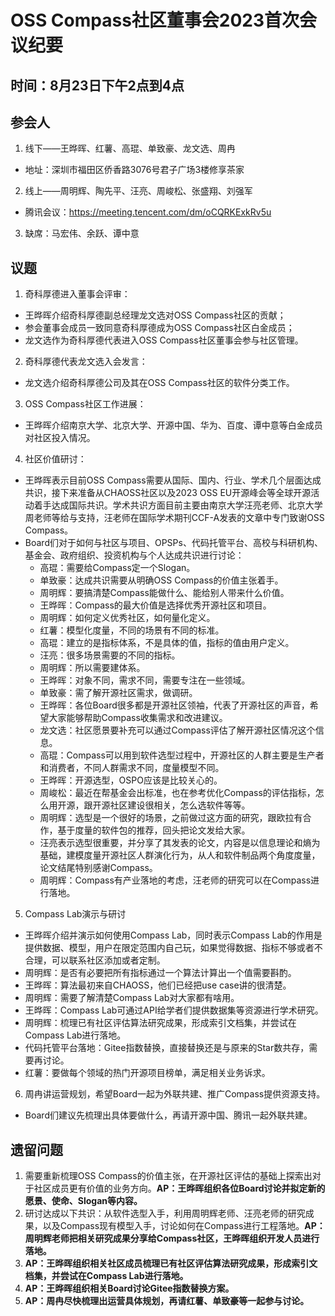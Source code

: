# OSS Compass社区董事会2023首次会议纪要
## 时间：8月23日下午2点到4点
## 参会人
1. 线下——王晔晖、红薯、高琨、单致豪、龙文选、周冉
- 地址：深圳市福田区侨香路3076号君子广场3楼修享茶家
2. 线上——周明辉、陶先平、汪亮、周峻松、张盛翔、刘强军
- 腾讯会议：https://meeting.tencent.com/dm/oCQRKExkRv5u
3. 缺席：马宏伟、余跃、谭中意
## 议题
1. 奇科厚德进入董事会评审：
- 王晔晖介绍奇科厚德副总经理龙文选对OSS Compass社区的贡献；
- 参会董事会成员一致同意奇科厚德成为OSS Compass社区白金成员；
- 龙文选作为奇科厚德代表进入OSS Compass社区董事会参与社区管理。
2. 奇科厚德代表龙文选入会发言：
- 龙文选介绍奇科厚德公司及其在OSS Compass社区的软件分类工作。
3. OSS Compass社区工作进展：
- 王晔晖介绍南京大学、北京大学、开源中国、华为、百度、谭中意等白金成员对社区投入情况。
4. 社区价值研讨：
- 王晔晖表示目前OSS Compass需要从国际、国内、行业、学术几个层面达成共识，接下来准备从CHAOSS社区以及2023 OSS EU开源峰会等全球开源活动着手达成国际共识。学术共识方面目前主要由南京大学汪亮老师、北京大学周老师等给与支持，汪老师在国际学术期刊CCF-A发表的文章中专门致谢OSS Compass。
- Board们对于如何与社区与项目、OPSPs、代码托管平台、高校与科研机构、基金会、政府组织、投资机构与个人达成共识进行讨论：
  - 高琨：需要给Compass定一个Slogan。
  - 单致豪：达成共识需要从明确OSS Compass的价值主张着手。
  - 周明辉：要搞清楚Compass能做什么、能给别人带来什么价值。
  - 王晔晖：Compass的最大价值是选择优秀开源社区和项目。
  - 周明辉：如何定义优秀社区，如何量化定义。
  - 红薯：模型化度量，不同的场景有不同的标准。
  - 高琨：建立的是指标体系，不是具体的值，指标的值由用户定义。
  - 汪亮：很多场景需要的不同的指标。
  - 周明辉：所以需要建体系。
  - 王晔晖：对象不同，需求不同，需要专注在一些领域。
  - 单致豪：需了解开源社区需求，做调研。
  - 王晔晖：各位Board很多都是开源社区领袖，代表了开源社区的声音，希望大家能够帮助Compass收集需求和改进建议。
  - 龙文选：社区愿景要补充可以通过Compass评估了解开源社区情况这个信息。
  - 高琨：Compass可以用到软件选型过程中，开源社区的人群主要是生产者和消费者，不同人群需求不同，度量模型不同。
  - 王晔晖：开源选型，OSPO应该是比较关心的。
  - 周峻松：最近在帮基金会出标准，也在参考优化Compass的评估指标，怎么用开源，跟开源社区建设很相关，怎么选软件等等。
  - 周明辉：选型是一个很好的场景，之前做过这方面的研究，跟欧拉有合作，基于度量的软件包的推荐，回头把论文发给大家。
  - 汪亮表示选型很重要，并分享了其发表的论文，内容是以信息理论和熵为基础，建模度量开源社区人群演化行为，从人和软件制品两个角度度量，论文结尾特别感谢Compass。
  - 周明辉：Compass有产业落地的考虑，汪老师的研究可以在Compass进行落地。
5. Compass Lab演示与研讨
- 王晔晖介绍并演示如何使用Compass Lab，同时表示Compass Lab的作用是提供数据、模型，用户在限定范围内自己玩，如果觉得数据、指标不够或者不合理，可以联系社区添加或者定制。
- 周明辉：是否有必要把所有指标通过一个算法计算出一个值需要斟酌。
- 王晔晖：算法最初来自CHAOSS，他们已经把use case讲的很清楚。
- 周明辉：需要了解清楚Compass Lab对大家都有啥用。
- 王晔晖：Compass Lab可通过API给学者们提供数据集等资源进行学术研究。
- 周明辉：梳理已有社区评估算法研究成果，形成索引文档集，并尝试在Compass Lab进行落地。
- 代码托管平台落地：Gitee指数替换，直接替换还是与原来的Star数共存，需要再讨论。
- 红薯：要做每个领域的热门开源项目榜单，满足相关业务诉求。
6. 周冉讲运营规划，希望Board一起为外联共建、推广Compass提供资源支持。
- Board们建议先梳理出具体要做什么，再请开源中国、腾讯一起外联共建。
## 遗留问题
1. 需要重新梳理OSS Compass的价值主张，在开源社区评估的基础上探索出对于社区成员更有价值的业务方向。**AP：王晔晖组织各位Board讨论并拟定新的愿景、使命、Slogan等内容。**
2. 研讨达成以下共识：从软件选型入手，利用周明辉老师、汪亮老师的研究成果，以及Compass现有模型入手，讨论如何在Compass进行工程落地。**AP：周明辉老师把相关研究成果分享给Compass社区，王晔晖组织开发人员进行落地。**
3. **AP：王晔晖组织相关社区成员梳理已有社区评估算法研究成果，形成索引文档集，并尝试在Compass Lab进行落地。**
4. **AP：王晔晖组织相关Board讨论Gitee指数替换方案。**
5. **AP：周冉尽快梳理出运营具体规划，再请红薯、单致豪等一起参与讨论。**
